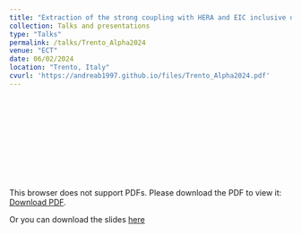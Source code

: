 ```yaml
---
title: "Extraction of the strong coupling with HERA and EIC inclusive data."
collection: Talks and presentations
type: "Talks"
permalink: /talks/Trento_Alpha2024
venue: "ECT"
date: 06/02/2024
location: "Trento, Italy"
cvurl: 'https://andreab1997.github.io/files/Trento_Alpha2024.pdf'
---
```

<object data="https://andreab1997.github.io/files/Trento_Alpha2024.pdf" type="application/pdf" width="700px" height="700px">
    <embed src="https://andreab1997.github.io/files/Trento_Alpha2024.pdf">
        <p>This browser does not support PDFs. Please download the PDF to view it: <a href="https://andreab1997.github.io/files/Trento_Alpha2024.pdf">Download PDF</a>.</p>
    </embed>
</object>


Or you can download the slides [here](https://andreab1997.github.io/files/Trento_Alpha2024.pdf)

